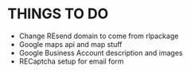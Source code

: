 # THINGS TO DO

- Change REsend domain to come from rlpackage
- Google maps api and map stuff
- Google Business Account description and images
- RECaptcha setup for email form
